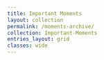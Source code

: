 ```yaml
---
title: Important Moments
layout: collection
permalink: /moments-archive/
collection: Important-Moments
entries_layout: grid
classes: wide
---
```


